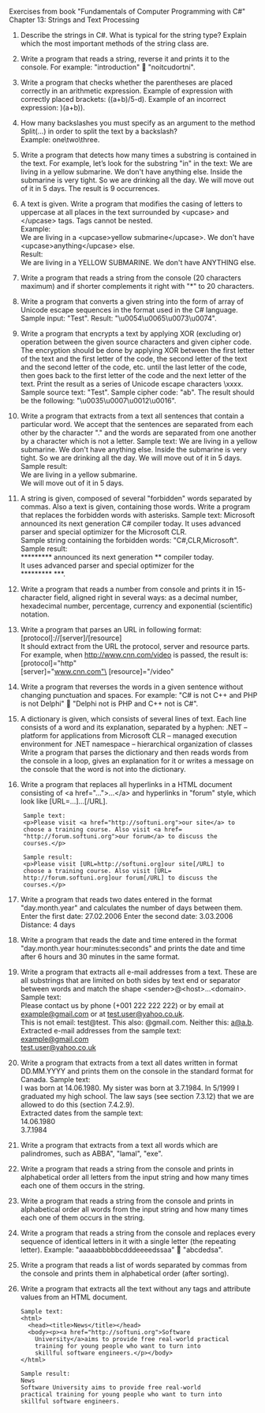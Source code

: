 Exercises from book "Fundamentals of Computer Programming with C#" Chapter 13: Strings and Text Processing

1. Describe the strings in C#. What is typical for the string type? 
Explain which the most important methods of the string class are. 

2. Write a program that reads a string, reverse it and prints it to the 
console. For example: "introduction"  "noitcudortni". 

3. Write a program that checks whether the parentheses are placed 
correctly in an arithmetic expression. Example of expression with 
correctly placed brackets: ((a+b)/5-d). Example of an incorrect 
expression: )(a+b)). 

4. How many backslashes you must specify as an argument to the method 
Split(…) in order to split the text by a backslash?\
Example: one\two\three. 

5. Write a program that detects how many times a substring is contained in 
the text. For example, let’s look for the substring "in" in the text: 
We are living in a yellow submarine. We don't have anything 
else. Inside the submarine is very tight. So we are drinking 
all the day. We will move out of it in 5 days. 
The result is 9 occurrences. 

6. A text is given. Write a program that modifies the casing of letters to 
uppercase at all places in the text surrounded by \<upcase> and 
\</upcase> tags. Tags cannot be nested.\
Example:\
We are living in a \<upcase>yellow submarine\</upcase>. We 
don't have \<upcase>anything\</upcase> else.\
Result:\
We are living in a YELLOW SUBMARINE. We don't have ANYTHING 
else. 

7. Write a program that reads a string from the console (20 characters 
maximum) and if shorter complements it right with "\*" to 20 characters. 

8. Write a program that converts a given string into the form of array of 
Unicode escape sequences in the format used in the C# language. 
Sample input: "Test". Result: "\u0054\u0065\u0073\u0074". 

9. Write a program that encrypts a text by applying XOR (excluding or) 
operation between the given source characters and given cipher code. 
The encryption should be done by applying XOR between the first letter 
of the text and the first letter of the code, the second letter of the text 
and the second letter of the code, etc. until the last letter of the code, 
then goes back to the first letter of the code and the next letter of the 
text. Print the result as a series of Unicode escape characters \xxxx. 
Sample source text: "Test". Sample cipher code: "ab". The result should 
be the following: "\u0035\u0007\u0012\u0016". 

10. Write a program that extracts from a text all sentences that contain 
a particular word. We accept that the sentences are separated from 
each other by the character "." and the words are separated from one 
another by a character which is not a letter. Sample text: 
We are living in a yellow submarine. We don't have anything 
else. Inside the submarine is very tight. So we are drinking 
all the day. We will move out of it in 5 days.\
Sample result:\
We are living in a yellow submarine.\
We will move out of it in 5 days. 

11. A string is given, composed of several "forbidden" words separated by 
commas. Also a text is given, containing those words. Write a program 
that replaces the forbidden words with asterisks. Sample text: 
Microsoft announced its next generation C# compiler today. 
It uses advanced parser and special optimizer for the 
Microsoft CLR.\
Sample string containing the forbidden words: "C#,CLR,Microsoft".\
Sample result:\
********* announced its next generation ** compiler today.\
It uses advanced parser and special optimizer for the\
********* \*\*\*. 

12. Write a program that reads a number from console and prints it in 15-
character field, aligned right in several ways: as a decimal number, 
hexadecimal number, percentage, currency and exponential (scientific) 
notation. 

13. Write a program that parses an URL in following format:\
[protocol]://[server]/[resource]\
It should extract from the URL the protocol, server and resource parts.\
For example, when http://www.cnn.com/video is passed, the result is:\
[protocol]="http"\
[server]="www.cnn.com"\
[resource]="/video" 

14. Write a program that reverses the words in a given sentence without 
changing punctuation and spaces. For example: "C# is not C++ and 
PHP is not Delphi"  "Delphi not is PHP and C++ not is C#". 
15. A dictionary is given, which consists of several lines of text. Each line 
consists of a word and its explanation, separated by a hyphen: 
.NET – platform for applications from Microsoft 
CLR – managed execution environment for .NET 
namespace – hierarchical organization of classes 
Write a program that parses the dictionary and then reads words from 
the console in a loop, gives an explanation for it or writes a message 
on the console that the word is not into the dictionary. 

16. Write a program that replaces all hyperlinks in a HTML document 
consisting of \<a href="…">…\</a> and hyperlinks in "forum" style, which 
look like [URL=…]…[/URL]. 
		
```<language>
	Sample text:
	<p>Please visit <a href="http://softuni.org">our site</a> to 
	choose a training course. Also visit <a href= 
	"http://forum.softuni.org">our forum</a> to discuss the 
	courses.</p> 
```

```<language>
	Sample result: 
	<p>Please visit [URL=http://softuni.org]our site[/URL] to 
	choose a training course. Also visit [URL= 
	http://forum.softuni.org]our forum[/URL] to discuss the 
	courses.</p> 
```

17. Write a program that reads two dates entered in the format 
"day.month.year" and calculates the number of days between them. 
Enter the first date: 27.02.2006 
Enter the second date: 3.03.2006 
Distance: 4 days 

18. Write a program that reads the date and time entered in the format 
"day.month.year hour:minutes:seconds" and prints the date and time 
after 6 hours and 30 minutes in the same format. 

19. Write a program that extracts all e-mail addresses from a text. These 
are all substrings that are limited on both sides by text end or separator 
between words and match the shape \<sender>@\<host>…\<domain>. 
Sample text:\
Please contact us by phone (+001 222 222 222) or by email at 
example@gmail.com or at test.user@yahoo.co.uk.\
This is not email: test@test. This also: @gmail.com. Neither this: a@a.b.\
Extracted e-mail addresses from the sample text:\
example@gmail.com\
test.user@yahoo.co.uk 

20. Write a program that extracts from a text all dates written in format 
DD.MM.YYYY and prints them on the console in the standard format for 
Canada. Sample text:\
I was born at 14.06.1980. My sister was born at 3.7.1984. In 
5/1999 I graduated my high school. The law says (see section 
7.3.12) that we are allowed to do this (section 7.4.2.9).\
Extracted dates from the sample text:\
14.06.1980\
3.7.1984 

21. Write a program that extracts from a text all words which are 
palindromes, such as ABBA", "lamal", "exe". 

22. Write a program that reads a string from the console and prints in 
alphabetical order all letters from the input string and how many 
times each one of them occurs in the string. 

23. Write a program that reads a string from the console and prints in 
alphabetical order all words from the input string and how many 
times each one of them occurs in the string. 

24. Write a program that reads a string from the console and replaces every 
sequence of identical letters in it with a single letter (the repeating 
letter). Example: "aaaaabbbbbcdddeeeedssaa"  "abcdedsa". 

25. Write a program that reads a list of words separated by commas from the 
console and prints them in alphabetical order (after sorting). 

26. Write a program that extracts all the text without any tags and 
attribute values from an HTML document. 
	```<language>
    Sample text:
	<html> 
	  <head><title>News</title></head> 
	  <body><p><a href="http://softuni.org">Software 
	    University</a>aims to provide free real-world practical 
	    training for young people who want to turn into 
	    skillful software engineers.</p></body> 
	</html> 
	
    Sample result: 
	News 
	Software University aims to provide free real-world 
	practical training for young people who want to turn into 
	skillful software engineers. 

```